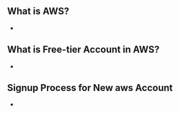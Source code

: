 ## What is AWS?
- 


## What is Free-tier Account in AWS?
-

## Signup Process for New aws Account

-

